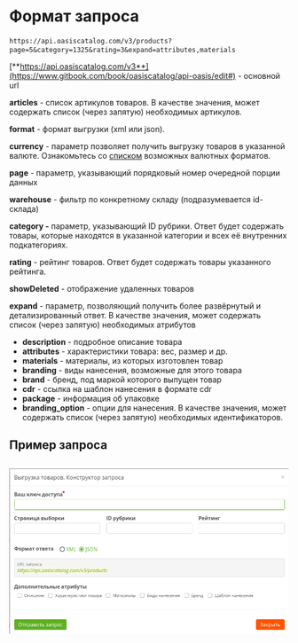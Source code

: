 # Формат запроса

```text
https://api.oasiscatalog.com/v3/products?page=5&category=1325&rating=3&expand=attributes,materials
```

[**https://api.oasiscatalog.com/v3**](https://www.gitbook.com/book/oasiscatalog/api-oasis/edit#) - основной url

**articles** - список артикулов товаров. В качестве значения, может содержать список \(через запятую\) необходимых артикулов.

**format** - формат выгрузки \(xml или json\).

**currency** - параметр позволяет получить выгрузку товаров в указанной валюте. Ознакомьтесь со [списком](https://oasiscatalog.gitbooks.io/api-oasis/content/api-documentation-v3/obschie-svedeniya/format-valyut-v-zaprose.html) возможных валютных форматов.

**page** - параметр, указывающий порядковый номер очередной порции данных

**warehouse** - фильтр по конкретному складу \(подразумевается id-склада\)

**category -**  параметр, указывающий ID рубрики. Ответ будет содержать товары, которые находятся в указанной категории и всех её внутренних подкатегориях.

**rating** - рейтинг товаров. Ответ будет содержать товары указанного рейтинга.

**showDeleted** - отображение удаленных товаров

**expand** - параметр, позволяющий получить более развёрнутый и детализированный ответ. В качестве значения, может содержать список \(через запятую\) необходимых атрибутов

* **description** - подробное описание товара
* **attributes** - характеристики товара: вес, размер и др.
* **materials** - материалы, из которых изготовлен товар
* **branding** - виды нанесения, возможные для этого товара
* **brand** - бренд, под маркой которого выпущен товар
* **cdr** - ссылка на шаблон нанесения в формате cdr
* **package** - информация об упаковке
* **branding\_option** - опции для нанесения. В качестве значения, может содержать список \(через запятую\) необходимых идентификаторов.

## Пример запроса

## ![](../../../../../.gitbook/assets/vigruzka_tovarov.png) <a id="&#x43F;&#x440;&#x438;&#x43C;&#x435;&#x440;"></a>


